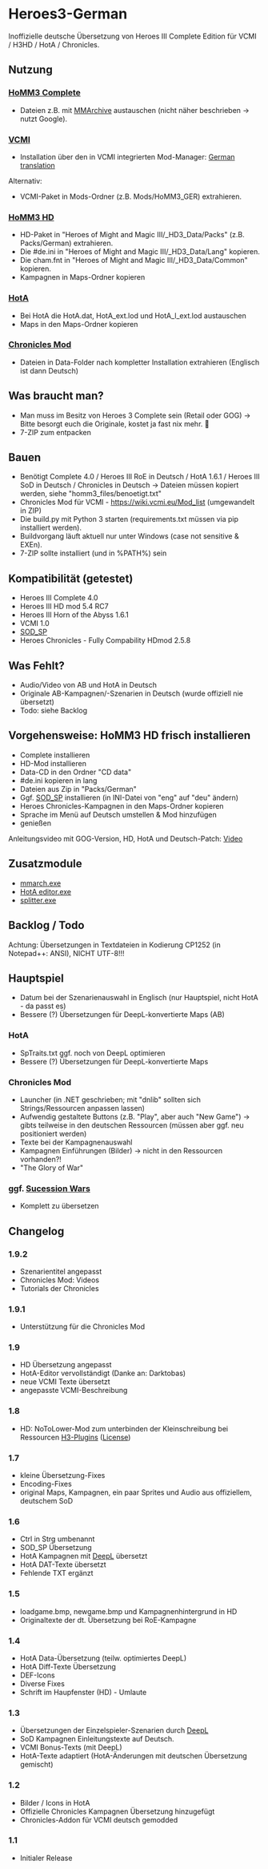 # Heroes3-German
Inoffizielle deutsche Übersetzung von Heroes III Complete Edition für VCMI / H3HD / HotA / Chronicles.

## Nutzung
### [HoMM3 Complete](https://www.gog.com/game/heroes_of_might_and_magic_3_complete_edition)
* Dateien z.B. mit [MMArchive](https://github.com/GrayFace/Misc/) austauschen (nicht näher beschrieben -> nutzt Google).

### [VCMI](https://vcmi.eu/)
* Installation über den in VCMI integrierten Mod-Manager: [German translation](https://github.com/vcmi-mods/german-translation)

Alternativ:
* VCMI-Paket in Mods-Ordner (z.B. Mods/HoMM3_GER) extrahieren.

### [HoMM3 HD](https://sites.google.com/site/heroes3hd/)
* HD-Paket in "Heroes of Might and Magic III/_HD3_Data/Packs" (z.B. Packs/German) extrahieren.
* Die #de.ini in "Heroes of Might and Magic III/_HD3_Data/Lang" kopieren.
* Die cham.fnt in "Heroes of Might and Magic III/_HD3_Data/Common" kopieren.
* Kampagnen in Maps-Ordner kopieren

### [HotA](https://www.hota.acidcave.net/)
* Bei HotA die HotA.dat, HotA_ext.lod und HotA_l_ext.lod austauschen
* Maps in den Maps-Ordner kopieren

### [Chronicles Mod](https://www.moddb.com/mods/heroes-chronicles-fully-compability-hdmod)
* Dateien in Data-Folder nach kompletter Installation extrahieren (Englisch ist dann Deutsch)

## Was braucht man?
* Man muss im Besitz von Heroes 3 Complete sein (Retail oder GOG) -> Bitte besorgt euch die Originale, kostet ja fast nix mehr. 🙂
* 7-ZIP zum entpacken

## Bauen
* Benötigt Complete 4.0 / Heroes III RoE in Deutsch / HotA 1.6.1 / Heroes III SoD in Deutsch / Chronicles in Deutsch -> Dateien müssen kopiert werden, siehe "homm3_files/benoetigt.txt"
* Chronicles Mod für VCMI - https://wiki.vcmi.eu/Mod_list (umgewandelt in ZIP)
* Die build.py mit Python 3 starten (requirements.txt müssen via pip installiert werden).
* Buildvorgang läuft aktuell nur unter Windows (case not sensitive & EXEn).
* 7-ZIP sollte installiert (und in %PATH%) sein

## Kompatibilität (getestet)
* Heroes III Complete 4.0
* Heroes III HD mod 5.4 RC7
* Heroes III Horn of the Abyss 1.6.1
* VCMI 1.0
* [SOD_SP](https://github.com/RoseKavalier/H3Plugins/releases)
* Heroes Chronicles - Fully Compability HDmod 2.5.8

## Was Fehlt?
* Audio/Video von AB und HotA in Deutsch
* Originale AB-Kampagnen/-Szenarien in Deutsch (wurde offiziell nie übersetzt)
* Todo: siehe Backlog

## Vorgehensweise: HoMM3 HD frisch installieren
* Complete installieren
* HD-Mod installieren
* Data-CD in den Ordner "CD data"
* #de.ini kopieren in lang
* Dateien aus Zip in "Packs/German"
* Ggf. [SOD_SP](https://github.com/RoseKavalier/H3Plugins/releases) installieren (in INI-Datei von "eng" auf "deu" ändern)
* Heroes Chronicles-Kampagnen in den Maps-Ordner kopieren
* Sprache im Menü auf Deutsch umstellen & Mod hinzufügen
* genießen

Anleitungsvideo mit GOG-Version, HD, HotA und Deutsch-Patch:
[Video](doc/install_h3_hd_hota_ger.webm)

## Zusatzmodule
* [mmarch.exe](https://github.com/might-and-magic/mmarch)
* [HotA editor.exe](http://imperium.heroes.net.pl/temat/4762/1)
* [splitter.exe](https://forum.df2.ru/lofiversion/index.php/t933-50.html)

## Backlog / Todo
Achtung: Übersetzungen in Textdateien in Kodierung CP1252 (in Notepad++: ANSI), NICHT UTF-8!!!

## Hauptspiel
* Datum bei der Szenarienauswahl in Englisch (nur Hauptspiel, nicht HotA - da passt es)
* Bessere (?) Übersetzungen für DeepL-konvertierte Maps (AB)

### HotA
* SpTraits.txt ggf. noch von DeepL optimieren
* Bessere (?) Übersetzungen für DeepL-konvertierte Maps

### Chronicles Mod
* Launcher (in .NET geschrieben; mit "dnlib" sollten sich Strings/Ressourcen anpassen lassen)
* Aufwendig gestaltete Buttons (z.B. "Play", aber auch "New Game") -> gibts teilweise in den deutschen Ressourcen (müssen aber ggf. neu positioniert werden)
* Texte bei der Kampagnenauswahl
* Kampagnen Einführungen (Bilder) -> nicht in den Ressourcen vorhanden?!
* "The Glory of War"

### ggf. [Sucession Wars](https://www.moddb.com/mods/h3sw)
* Komplett zu übersetzen

## Changelog
### 1.9.2
* Szenarientitel angepasst
* Chronicles Mod: Videos
* Tutorials der Chronicles

### 1.9.1
* Unterstützung für die Chronicles Mod

### 1.9
* HD Übersetzung angepasst
* HotA-Editor vervollständigt (Danke an: Darktobas)
* neue VCMI Texte übersetzt
* angepasste VCMI-Beschreibung

### 1.8
* HD: NoToLower-Mod zum unterbinden der Kleinschreibung bei Ressourcen [H3-Plugins](https://github.com/RoseKavalier/H3Plugins) ([License](https://github.com/RoseKavalier/H3Plugins/blob/master/LICENSE))

### 1.7
* kleine Übersetzung-Fixes
* Encoding-Fixes
* original Maps, Kampagnen, ein paar Sprites und Audio aus offiziellem, deutschem SoD

### 1.6
* Ctrl in Strg umbenannt
* SOD_SP Übersetzung
* HotA Kampagnen mit [DeepL](https://www.deepl.com/translator) übersetzt
* HotA DAT-Texte übersetzt
* Fehlende TXT ergänzt

### 1.5
* loadgame.bmp, newgame.bmp und Kampagnenhintergrund in HD
* Originaltexte der dt. Übersetzung bei RoE-Kampagne

### 1.4
* HotA Data-Übersetzung (teilw. optimiertes DeepL)
* HotA Diff-Texte Übersetzung
* DEF-Icons
* Diverse Fixes
* Schrift im Haupfenster (HD) - Umlaute

### 1.3
* Übersetzungen der Einzelspieler-Szenarien durch [DeepL](https://www.deepl.com/translator)
* SoD Kampagnen Einleitungstexte auf Deutsch.
* VCMI Bonus-Texts (mit DeepL)
* HotA-Texte adaptiert (HotA-Änderungen mit deutschen Übersetzung gemischt)

### 1.2
* Bilder / Icons in HotA
* Offizielle Chronicles Kampagnen Übersetzung hinzugefügt
* Chronicles-Addon für VCMI deutsch gemodded

### 1.1
* Initialer Release